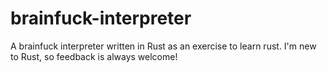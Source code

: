 # brainfuck-interpreter
A brainfuck interpreter written in Rust as an exercise to learn rust. I'm new to Rust, so feedback is always welcome!
